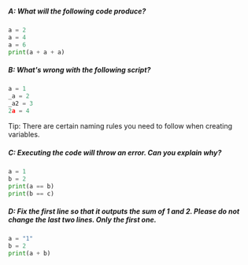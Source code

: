 ##### A: What will the following code produce?
```python
a = 2
a = 4
a = 6
print(a + a + a)
```

##### B: What's wrong with the following script?
```python
a = 1
_a = 2
_a2 = 3
2a = 4
```

Tip: There are certain naming rules you need to follow when creating variables.

##### C: Executing the code will throw an error. Can you explain why?

```python
a = 1
b = 2
print(a == b)
print(b == c)
```

##### D: Fix the first line so that it outputs the sum of 1 and 2. Please do not change the last two lines. Only the first one.

```python
a = "1"
b = 2
print(a + b)
```


